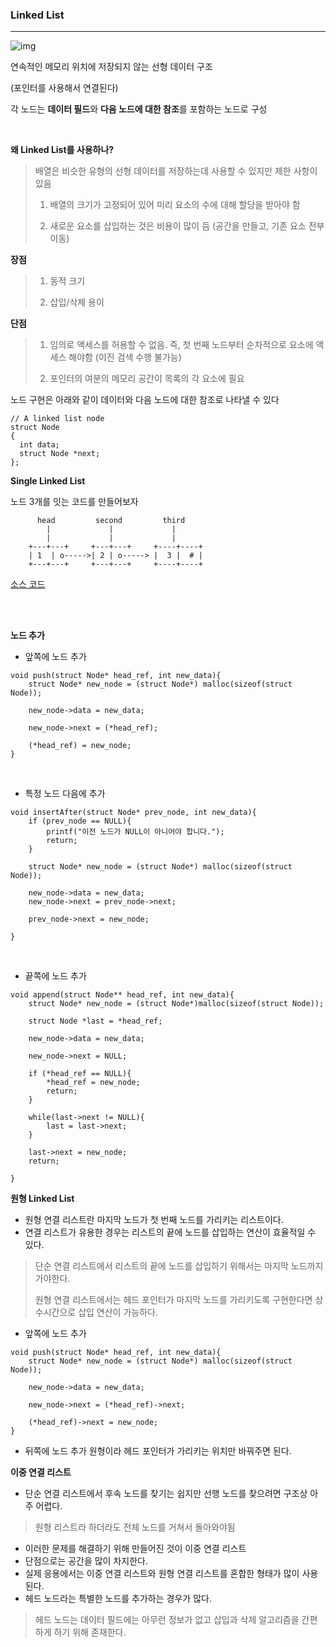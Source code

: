 ### Linked List

---

![img](https://www.geeksforgeeks.org/wp-content/uploads/gq/2013/03/Linkedlist.png)

연속적인 메모리 위치에 저장되지 않는 선형 데이터 구조

(포인터를 사용해서 연결된다)

각 노드는 **데이터 필드**와 **다음 노드에 대한 참조**를 포함하는 노드로 구성

<br/>

**왜 Linked List를 사용하나?**

> 배열은 비슷한 유형의 선형 데이터를 저장하는데 사용할 수 있지만 제한 사항이 있음
>
> 1) 배열의 크기가 고정되어 있어 미리 요소의 수에 대해 할당을 받아야 함
>
> 2) 새로운 요소를 삽입하는 것은 비용이 많이 듬 (공간을 만들고, 기존 요소 전부 이동)

**장점**

> 1) 동적 크기
>
> 2) 삽입/삭제 용이

**단점**

> 1) 임의로 액세스를 허용할 수 없음. 즉, 첫 번째 노드부터 순차적으로 요소에 액세스 해야함 (이진 검색 수행 불가능)
>
> 2) 포인터의 여분의 메모리 공간이 목록의 각 요소에 필요



노드 구현은 아래와 같이 데이터와 다음 노드에 대한 참조로 나타낼 수 있다

```
// A linked list node 
struct Node 
{ 
  int data; 
  struct Node *next; 
}; 
```



**Single Linked List**

노드 3개를 잇는 코드를 만들어보자

```
      head         second         third 
        |             |             | 
        |             |             | 
    +---+---+     +---+---+     +----+----+ 
    | 1  | o----->| 2 | o-----> |  3 |  # | 
    +---+---+     +---+---+     +----+----+
```

[소스 코드]()



<br/>

<br/>

**노드 추가**

- 앞쪽에 노드 추가

```
void push(struct Node* head_ref, int new_data){
    struct Node* new_node = (struct Node*) malloc(sizeof(struct Node));

    new_node->data = new_data;

    new_node->next = (*head_ref);

    (*head_ref) = new_node;
}
```

</br>

- 특정 노드 다음에 추가

```
void insertAfter(struct Node* prev_node, int new_data){
    if (prev_node == NULL){
        printf("이전 노드가 NULL이 아니어야 합니다.");
        return;
    }

    struct Node* new_node = (struct Node*) malloc(sizeof(struct Node));

    new_node->data = new_data;
    new_node->next = prev_node->next;

    prev_node->next = new_node;
    
}
```

</br>

- 끝쪽에 노드 추가

```
void append(struct Node** head_ref, int new_data){
    struct Node* new_node = (struct Node*)malloc(sizeof(struct Node));

    struct Node *last = *head_ref;

    new_node->data = new_data;

    new_node->next = NULL;

    if (*head_ref == NULL){
        *head_ref = new_node;
        return;
    }

    while(last->next != NULL){
        last = last->next;
    }

    last->next = new_node;
    return;

}
```

**원형 Linked List**
- 원형 연결 리스트란 마지막 노드가 첫 번째 노드를 가리키는 리스트이다.
- 연결 리스트가 유용한 경우는 리스트의 끝에 노드를 삽입하는 연산이 효율적일 수 있다.
> 단순 연결 리스트에서 리스트의 끝에 노드를 삽입하기 위해서는 마지막 노드까지 가야한다.
> 
> 원형 연결 리스트에서는 헤드 포인터가 마지막 노드를 가리키도록 구현한다면 상수시간으로 삽입 연산이 가능하다.
- 앞쪽에 노드 추가

```
void push(struct Node* head_ref, int new_data){
    struct Node* new_node = (struct Node*) malloc(sizeof(struct Node));

    new_node->data = new_data;

    new_node->next = (*head_ref)->next; 

    (*head_ref)->next = new_node;
}
```
- 뒤쪽에 노드 추가
원형이라 헤드 포인터가 가리키는 위치만 바꿔주면 된다.

**이중 연결 리스트**
- 단순 연결 리스트에서 후속 노드를 찾기는 쉽지만 선행 노드를 찾으려면 구조상 아주 어렵다.
> 원형 리스트라 하더라도 전체 노드를 거쳐서 돌아와야됨
-  이러한 문제를 해결하기 위해 만들어진 것이 이중 연결 리스트
-  단점으로는 공간을 많이 차지한다.
-  실제 응용에서는 이중 연결 리스트와 원형 연결 리스트를 혼합한 형태가 많이 사용된다.
-  헤드 노드라는 특별한 노드를 추가하는 경우가 많다.
> 헤드 노드는 데이터 필드에는 아무런 정보가 없고 삽입과 삭제 알고리즘을 간편하게 하기 위해 존재한다.

